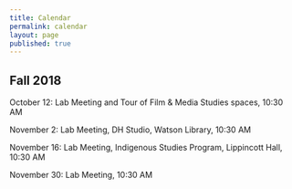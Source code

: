 ```yaml
---
title: Calendar
permalink: calendar
layout: page
published: true
---
```


## Fall 2018

October 12: Lab Meeting and Tour of Film & Media Studies spaces, 10:30 AM

November 2: Lab Meeting, DH Studio, Watson Library, 10:30 AM

November 16: Lab Meeting, Indigenous Studies Program, Lippincott Hall, 10:30 AM

November 30: Lab Meeting, 10:30 AM
